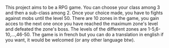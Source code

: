 This project aims to be a RPG game.
You can choose your class among 3 and then a sub-class among 2.
Once your choice made, you have to fights against mobs until the level 50.
There are 10 zones in the game, you gain acces to the next one once you have reached the maximum zone's level and defeated the zone's boss.
The levels of the different zones are 1-5,6-10,...,46-50.
The game is in french but you can do a translation in english if you want, it would be welcomed (or any other language btw).

